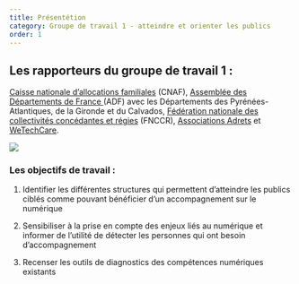 ```yaml
---
title: Présentétion
category: Groupe de travail 1 - atteindre et orienter les publics
order: 1
---
```


## Les rapporteurs du groupe de travail 1 :

[Caisse nationale d’allocations familiales](www.securite-sociale.fr) (CNAF), [Assemblée des Départements de France ](www.departements.fr)(ADF) avec les Départements des Pyrénées-Atlantiques, de la Gironde et du Calvados, [Fédération nationale des collectivités concédantes et régies](www.fnccr.fr) (FNCCR), [Associations Adrets](www.adrets-asso.fr) et [WeTechCare](www.wetechcare.org).

![](https://societenumerique.gouv.fr/wp-content/uploads/2018/01/logosgt1-1-1024x158.png)

### Les objectifs de travail :

1. Identifier les différentes structures qui permettent d’atteindre les publics ciblés comme pouvant bénéficier d’un accompagnement sur le numérique

2. Sensibiliser à la prise en compte des enjeux liés au numérique et informer de l’utilité de détecter les personnes qui ont besoin d’accompagnement

3. Recenser les outils de diagnostics des compétences numériques existants
